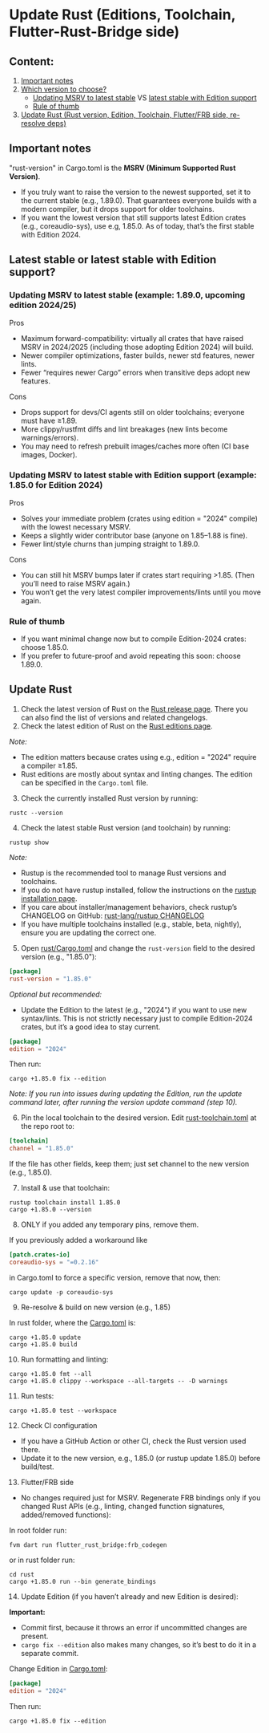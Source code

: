# Update Rust (Editions, Toolchain, Flutter-Rust-Bridge side)


## Content:

1. [Important notes](#important-notes)
2. [Which version to choose?](#latest-stable-or-latest-stable-with-edition-support)
   - [Updating MSRV to latest stable](#updating-msrv-to-latest-stable-example-1890-upcoming-edition-202425) VS [latest stable with Edition support](#update-to-latest-stable-or-latest-stable-with-edition-support)
   - [Rule of thumb](#rule-of-thumb)
3. [Update Rust (Rust version, Edition, Toolchain, Flutter/FRB side, re-resolve deps)](#update-rust)


## Important notes

"rust-version" in Cargo.toml is the **MSRV (Minimum Supported Rust Version)**.
- If you truly want to raise the version to the newest supported, set it to the current stable (e.g., 1.89.0). That guarantees everyone builds with a modern compiler, but it drops support for older toolchains.
- If you want the lowest version that still supports latest Edition crates (e.g., coreaudio-sys), use e.g, 1.85.0. As of today, that’s the first stable with Edition 2024.


## Latest stable or latest stable with Edition support?

### Updating MSRV to latest stable (example: 1.89.0, upcoming edition 2024/25)

Pros
- Maximum forward-compatibility: virtually all crates that have raised MSRV in 2024/2025 (including those adopting Edition 2024) will build.
- Newer compiler optimizations, faster builds, newer std features, newer lints.
- Fewer “requires newer Cargo” errors when transitive deps adopt new features.

Cons
- Drops support for devs/CI agents still on older toolchains; everyone must have ≥1.89.
- More clippy/rustfmt diffs and lint breakages (new lints become warnings/errors).
- You may need to refresh prebuilt images/caches more often (CI base images, Docker).

### Updating MSRV to latest stable with Edition support (example: 1.85.0 for Edition 2024)

Pros
- Solves your immediate problem (crates using edition = "2024" compile) with the lowest necessary MSRV.
- Keeps a slightly wider contributor base (anyone on 1.85–1.88 is fine).
- Fewer lint/style churns than jumping straight to 1.89.0.

Cons
- You can still hit MSRV bumps later if crates start requiring >1.85. (Then you’ll need to raise MSRV again.)
- You won’t get the very latest compiler improvements/lints until you move again.

### Rule of thumb
- If you want minimal change now but to compile Edition-2024 crates: choose 1.85.0.
- If you prefer to future-proof and avoid repeating this soon: choose 1.89.0.


## Update Rust

1. Check the latest version of Rust on the [Rust release page](https://releases.rs/). There you can also find the list of versions and related changelogs.
2. Check the latest edition of Rust on the [Rust editions page](https://doc.rust-lang.org/edition-guide/editions/index.html).

_Note:_
- The edition matters because crates using e.g., edition = "2024" require a compiler ≥1.85.
- Rust editions are mostly about syntax and linting changes. The edition can be specified in the `Cargo.toml` file.

3. Check the currently installed Rust version by running:
```shell
rustc --version
```

4. Check the latest stable Rust version (and toolchain) by running:

```shell
rustup show
```

_Note:_
- Rustup is the recommended tool to manage Rust versions and toolchains.
- If you do not have rustup installed, follow the instructions on the [rustup installation page](https://rustup.rs/).
- If you care about installer/management behaviors, check rustup’s CHANGELOG on GitHub: [rust-lang/rustup CHANGELOG](https://github.com/rust-lang/rustup/blob/master/CHANGELOG.md)
- If you have multiple toolchains installed (e.g., stable, beta, nightly), ensure you are updating the correct one.

5. Open [rust/Cargo.toml](../rust/Cargo.toml) and change the `rust-version` field to the desired version (e.g., "1.85.0"):

```toml
[package]
rust-version = "1.85.0"
```

_Optional but recommended:_
- Update the Edition to the latest (e.g., "2024") if you want to use new syntax/lints. This is not strictly necessary just to compile Edition-2024 crates, but it’s a good idea to stay current.
  
```toml
[package]
edition = "2024"
```

Then run:

```shell
cargo +1.85.0 fix --edition
```

_Note: If you run into issues during updating the Edition, run the update command later, after running the version update command (step 10)._

6. Pin the local toolchain to the desired version. Edit [rust-toolchain.toml](../rust-toolchain.toml) at the repo root to:

```toml
[toolchain]
channel = "1.85.0"
```

If the file has other fields, keep them; just set channel to the new version (e.g., 1.85.0).

7. Install & use that toolchain:

```shell
rustup toolchain install 1.85.0
cargo +1.85.0 --version
```

8. ONLY if you added any temporary pins, remove them.

If you previously added a workaround like

```toml
[patch.crates-io]
coreaudio-sys = "=0.2.16"
```

in Cargo.toml to force a specific version, remove that now, then:

```shell
cargo update -p coreaudio-sys
```

9. Re-resolve & build on new version (e.g., 1.85)

In rust folder, where the [Cargo.toml](/rust/Cargo.toml) is:

```shell
cargo +1.85.0 update
cargo +1.85.0 build
```

10. Run formatting and linting:

```shell
cargo +1.85.0 fmt --all
cargo +1.85.0 clippy --workspace --all-targets -- -D warnings
```

11. Run tests:

```shell
cargo +1.85.0 test --workspace
```

12. Check CI configuration
- If you have a GitHub Action or other CI, check the Rust version used there.
- Update it to the new version, e.g., 1.85.0 (or rustup update 1.85.0) before build/test.

13. Flutter/FRB side

- No changes required just for MSRV. Regenerate FRB bindings only if you changed Rust APIs (e.g., linting, changed function signatures, added/removed functions):

In root folder run:

```shell
fvm dart run flutter_rust_bridge:frb_codegen
```

or in rust folder run:

```shell
cd rust
cargo +1.85.0 run --bin generate_bindings
```

14. Update Edition (if you haven’t already and new Edition is desired):

**Important:**
- Commit first, because it throws an error if uncommitted changes are present.
- `cargo fix --edition` also makes many changes, so it’s best to do it in a separate commit.

Change Edition in [Cargo.toml](../rust/Cargo.toml):
```toml
[package]
edition = "2024"
```

Then run:

```shell
cargo +1.85.0 fix --edition
```
